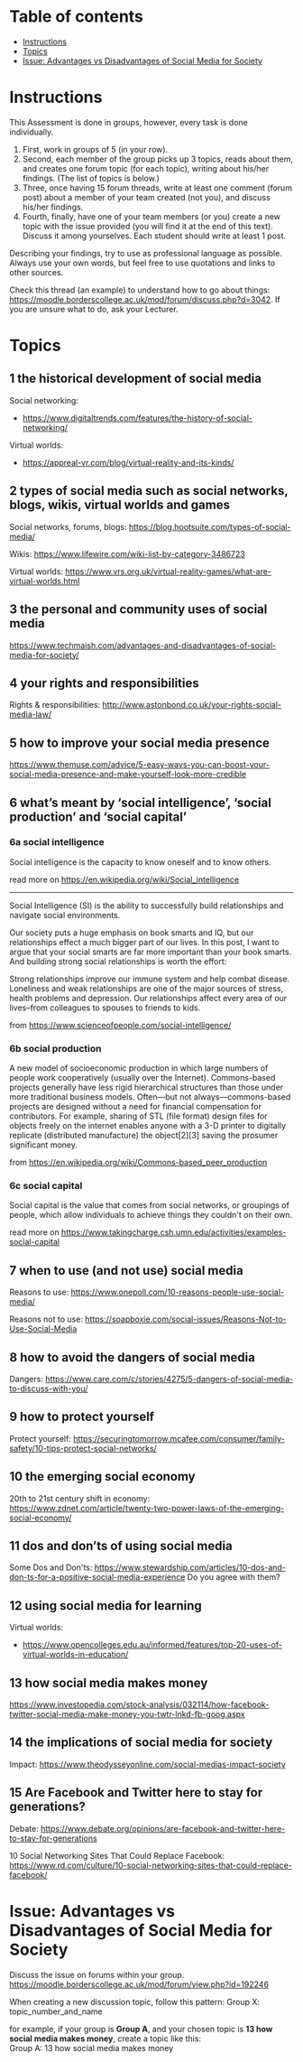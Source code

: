 # Table of contents

* [Instructions](#instructions)
* [Topics](#topics)
* [Issue: Advantages vs Disadvantages of Social Media for Society](#issue-advantages-vs-disadvantages-of-social-media-for-society)

# Instructions

This Assessment is done in groups, however, every task is done individually.  

1. First, work in groups of 5 (in your row).  
1. Second, each member of the group picks up 3 topics, reads about them, and creates one forum topic (for each topic), writing about his/her findings. (The list of topics is below.)
1. Three, once having 15 forum threads, write at least one comment (forum post) about a member of your team created (not you), and discuss his/her findings.  
1. Fourth, finally, have one of your team members (or you) create a new topic with the issue provided (you will find it at the end of this text). Discuss it among yourselves. Each student should write at least 1 post.

Describing your findings, try to use as professional language as possible. Always use your own words, but feel free to use quotations and links to other sources.  

Check this thread (an example) to understand how to go about things: https://moodle.borderscollege.ac.uk/mod/forum/discuss.php?d=3042. If you are unsure what to do, ask your Lecturer.


# Topics

## 1 the historical development of social media

Social networking:
* https://www.digitaltrends.com/features/the-history-of-social-networking/

Virtual worlds:
* https://appreal-vr.com/blog/virtual-reality-and-its-kinds/


## 2 types of social media such as social networks, blogs, wikis, virtual worlds and games

Social networks, forums, blogs:
https://blog.hootsuite.com/types-of-social-media/

Wikis:
https://www.lifewire.com/wiki-list-by-category-3486723

Virtual worlds:
https://www.vrs.org.uk/virtual-reality-games/what-are-virtual-worlds.html


## 3 the personal and community uses of social media

https://www.techmaish.com/advantages-and-disadvantages-of-social-media-for-society/


## 4 your rights and responsibilities

Rights & responsibilities:
http://www.astonbond.co.uk/your-rights-social-media-law/


## 5 how to improve your social media presence

https://www.themuse.com/advice/5-easy-ways-you-can-boost-your-social-media-presence-and-make-yourself-look-more-credible


## 6 what’s meant by ‘social intelligence’, ‘social production’ and ‘social capital’

### 6a social intelligence

Social intelligence is the capacity to know oneself and to know others.

read more on https://en.wikipedia.org/wiki/Social_intelligence

---

Social Intelligence (SI) is the ability to successfully build relationships and navigate social environments.

Our society puts a huge emphasis on book smarts and IQ, but our relationships effect a much bigger part of our lives. In this post, I want to argue that your social smarts are far more important than your book smarts. And building strong social relationships is worth the effort:

Strong relationships improve our immune system and help combat disease.
Loneliness and weak relationships are one of the major sources of stress, health problems and depression.
Our relationships affect every area of our lives–from colleagues to spouses to friends to kids.

from https://www.scienceofpeople.com/social-intelligence/


### 6b social production

A new model of socioeconomic production in which large numbers of people work cooperatively (usually over the Internet). Commons-based projects generally have less rigid hierarchical structures than those under more traditional business models. Often—but not always—commons-based projects are designed without a need for financial compensation for contributors. For example, sharing of STL (file format) design files for objects freely on the internet enables anyone with a 3-D printer to digitally replicate (distributed manufacture) the object[2][3] saving the prosumer significant money.

from https://en.wikipedia.org/wiki/Commons-based_peer_production

### 6c social capital

Social capital is the value that comes from social networks, or groupings of people, which allow individuals to achieve things they couldn't on their own.

read more on https://www.takingcharge.csh.umn.edu/activities/examples-social-capital


## 7 when to use (and not use) social media

Reasons to use: https://www.onepoll.com/10-reasons-people-use-social-media/

Reasons not to use:
https://soapboxie.com/social-issues/Reasons-Not-to-Use-Social-Media


## 8 how to avoid the dangers of social media

Dangers:
https://www.care.com/c/stories/4275/5-dangers-of-social-media-to-discuss-with-you/


## 9 how to protect yourself

Protect yourself:
https://securingtomorrow.mcafee.com/consumer/family-safety/10-tips-protect-social-networks/


## 10 the emerging social economy

20th to 21st century shift in economy:
https://www.zdnet.com/article/twenty-two-power-laws-of-the-emerging-social-economy/


## 11 dos and don’ts of using social media

Some Dos and Don'ts:
https://www.stewardship.com/articles/10-dos-and-don-ts-for-a-positive-social-media-experience
Do you agree with them?


## 12 using social media for learning

Virtual worlds:
* https://www.opencolleges.edu.au/informed/features/top-20-uses-of-virtual-worlds-in-education/


## 13 how social media makes money

https://www.investopedia.com/stock-analysis/032114/how-facebook-twitter-social-media-make-money-you-twtr-lnkd-fb-goog.aspx


## 14 the implications of social media for society

Impact:
https://www.theodysseyonline.com/social-medias-impact-society


## 15 Are Facebook and Twitter here to stay for generations?

Debate: https://www.debate.org/opinions/are-facebook-and-twitter-here-to-stay-for-generations

10 Social Networking Sites That Could Replace Facebook:
https://www.rd.com/culture/10-social-networking-sites-that-could-replace-facebook/


# Issue: Advantages vs Disadvantages of Social Media for Society

Discuss the issue on forums within your group.
https://moodle.borderscollege.ac.uk/mod/forum/view.php?id=192246  

When creating a new discussion topic, follow this pattern:
Group X: topic_number_and_name  

for example, if your group is **Group A**, and your chosen topic is **13 how social media makes money**, create a topic like this:  
Group A: 13 how social media makes money

